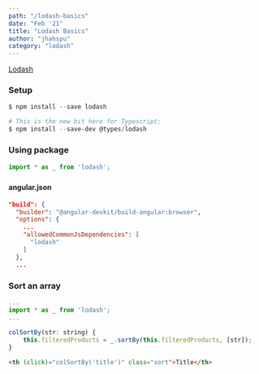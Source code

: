 ```yaml
---
path: "/lodash-basics"
date: "Feb '21"
title: "Lodash Basics"
author: "jhahspu"
category: "lodash"
---
```


[Lodash](https://lodash.com/docs/)


### Setup

```powershell
$ npm install --save lodash

# This is the new bit here for Typescript: 
$ npm install --save-dev @types/lodash

```

#####


### Using package

```javascript
import * as _ from 'lodash';
```

#####


#### angular.json

```json
"build": {
  "builder": "@angular-devkit/build-angular:browser",
  "options": {
    ...
    "allowedCommonJsDependencies": [
      "lodash"
    ]
  },
  ...

```

#####


### Sort an array

```javascript
...
import * as _ from 'lodash';
...

colSortBy(str: string) {
    this.filteredProducts = _.sortBy(this.filteredProducts, [str]);
}
```

```html
<th (click)="colSortBy('title')" class="sort">Title</th>
```


